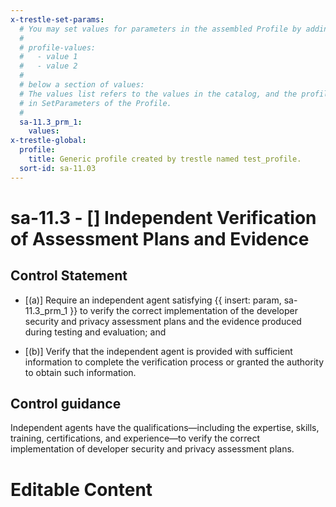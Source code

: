 ```yaml
---
x-trestle-set-params:
  # You may set values for parameters in the assembled Profile by adding
  #
  # profile-values:
  #   - value 1
  #   - value 2
  #
  # below a section of values:
  # The values list refers to the values in the catalog, and the profile-values represent values
  # in SetParameters of the Profile.
  #
  sa-11.3_prm_1:
    values:
x-trestle-global:
  profile:
    title: Generic profile created by trestle named test_profile.
  sort-id: sa-11.03
---
```


# sa-11.3 - \[\] Independent Verification of Assessment Plans and Evidence

## Control Statement

- \[(a)\] Require an independent agent satisfying {{ insert: param, sa-11.3_prm_1 }} to verify the correct implementation of the developer security and privacy assessment plans and the evidence produced during testing and evaluation; and

- \[(b)\] Verify that the independent agent is provided with sufficient information to complete the verification process or granted the authority to obtain such information.

## Control guidance

Independent agents have the qualifications—including the expertise, skills, training, certifications, and experience—to verify the correct implementation of developer security and privacy assessment plans.

# Editable Content

<!-- Make additions and edits below -->
<!-- The above represents the contents of the control as received by the profile, prior to additions. -->
<!-- If the profile makes additions to the control, they will appear below. -->
<!-- The above markdown may not be edited but you may edit the content below, and/or introduce new additions to be made by the profile. -->
<!-- If there is a yaml header at the top, parameter values may be edited. Use --set-parameters to incorporate the changes during assembly. -->
<!-- The content here will then replace what is in the profile for this control, after running profile-assemble. -->
<!-- The current profile has no added parts for this control, but you may add new ones here. -->
<!-- Each addition must have a heading either of the form ## Control my_addition_name -->
<!-- or ## Part a. (where the a. refers to one of the control statement labels.) -->
<!-- "## Control" parts are new parts added after the statement part. -->
<!-- "## Part" parts are new parts added into the top-level statement part with that label. -->
<!-- Subparts may be added with nested hash levels of the form ### My Subpart Name -->
<!-- underneath the parent ## Control or ## Part being added -->
<!-- See https://ibm.github.io/compliance-trestle/tutorials/ssp_profile_catalog_authoring/ssp_profile_catalog_authoring for guidance. -->
